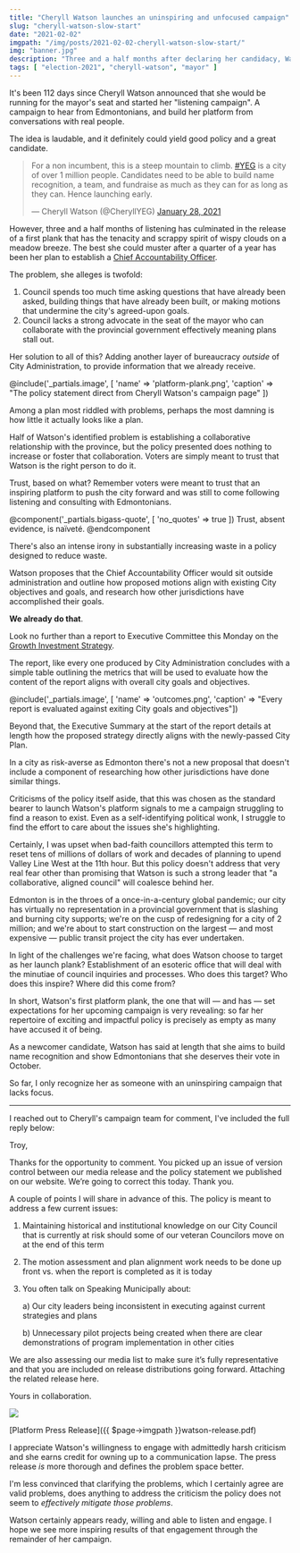 ```yaml
---
title: "Cheryll Watson launches an uninspiring and unfocused campaign"
slug: "cheryll-watson-slow-start"
date: "2021-02-02"
imgpath: "/img/posts/2021-02-02-cheryll-watson-slow-start/"
img: "banner.jpg"
description: "Three and a half months after declaring her candidacy, Watson underwhelms with the release of her first official platform plank"
tags: [ "election-2021", "cheryll-watson", "mayor" ]
---
```


It's been 112 days since Cheryll Watson announced that she would be running for the mayor's seat and started her "listening campaign".
A campaign to hear from Edmontonians, and build her platform from conversations with real people.

The idea is laudable, and it definitely could yield good policy and a great candidate.

<blockquote class="twitter-tweet"><p lang="en" dir="ltr">For a non incumbent, this is a steep mountain to climb. <a href="https://twitter.com/hashtag/YEG?src=hash&amp;ref_src=twsrc%5Etfw">#YEG</a> is a city of over 1 million people. Candidates need to be able to build name recognition, a team, and fundraise as much as they can for as long as they can. Hence launching early.</p>&mdash; Cheryll Watson (@CheryllYEG) <a href="https://twitter.com/CheryllYEG/status/1354625123735597056?ref_src=twsrc%5Etfw">January 28, 2021</a></blockquote> <script async src="https://platform.twitter.com/widgets.js" charset="utf-8"></script>

However, three and a half months of listening has culminated in the release of a first plank that has the tenacity and scrappy spirit
of wispy clouds on a meadow breeze. The best she could muster after a quarter of a year has been her plan to establish a [Chief Accountability Officer](https://www.cheryllwatson.ca/platform).

The problem, she alleges is twofold:

1. Council spends too much time asking questions that have already been asked, building things that have already been
   built, or making motions that undermine the city's agreed-upon goals.
2. Council lacks a strong advocate in the seat of the mayor who can collaborate with the provincial government effectively
   meaning plans stall out.
   
Her solution to all of this? Adding another layer of bureaucracy _outside_ of City Administration, to provide information
that we already receive.

@include('_partials.image', [ 'name' => 'platform-plank.png', 'caption' => "The policy statement direct from Cheryll Watson's campaign page" ])

Among a plan most riddled with problems, perhaps the most damning is how little it actually looks like a plan.

Half of Watson's identified problem is establishing a collaborative relationship with the province, but the policy presented
does nothing to increase or foster that collaboration. Voters are simply meant to trust that Watson is the right person to do it.

Trust, based on what? Remember voters were meant to trust that an inspiring platform to push the city forward and was still to come
following listening and consulting with Edmontonians.

@component('_partials.bigass-quote', [ 'no_quotes' => true ])
Trust, absent evidence, is naïveté.
@endcomponent

There's also an intense irony in substantially increasing waste in a policy designed to reduce waste.

Watson proposes that the Chief Accountability Officer would sit outside administration and outline how proposed motions 
align with existing City objectives and goals, and research how other jurisdictions have accomplished their goals.

**We already do that**.

Look no further than a report to Executive Committee this Monday on the [Growth Investment Strategy](https://pub-edmonton.escribemeetings.com/filestream.ashx?DocumentId=78474).

The report, like every one produced by City Administration concludes with a simple table outlining the metrics that will be
used to evaluate how the content of the report aligns with overall city goals and objectives.

@include('_partials.image', [ 'name' => 'outcomes.png', 'caption' => "Every report is evaluated against exiting City goals and objectives"])

Beyond that, the Executive Summary at the start of the report details at length how the proposed strategy directly aligns with
the newly-passed City Plan.

In a city as risk-averse as Edmonton there's not a new proposal that doesn't include a component of researching how other jurisdictions
have done similar things.

Criticisms of the policy itself aside, that this was chosen as the standard bearer to launch Watson's platform signals to me
a campaign struggling to find a reason to exist. Even as a self-identifying political wonk, I struggle to find the effort to care
about the issues she's highlighting.

Certainly, I was upset when bad-faith councillors attempted this term to reset tens of millions of dollars of work and decades
of planning to upend Valley Line West at the 11th hour. But this policy doesn't address that very real fear other than promising
that Watson is such a strong leader that "a collaborative, aligned council" will coalesce behind her.

Edmonton is in the throes of a once-in-a-century global pandemic; our city has virtually no representation in a provincial government that is
slashing and burning city supports; we're on the cusp of redesigning for a city of 2 million; and we're about to start construction
on the largest — and most expensive — public transit project the city has ever undertaken.

In light of the challenges we're facing, what does Watson choose to target as her launch plank? Establishment of an esoteric office that will
deal with the minutiae of council inquiries and processes. Who does this target? Who does this inspire? Where did this come from?

In short, Watson's first platform plank, the one that will — and has — set expectations for her upcoming campaign is very revealing: 
so far her repertoire of exciting and impactful policy is precisely as empty as many have accused it of being.

As a newcomer candidate, Watson has said at length that she aims to build name recognition and show Edmontonians
that she deserves their vote in October.

So far, I only recognize her as someone with an uninspiring campaign that lacks focus.

---

I reached out to Cheryll's campaign team for comment, I've included the full reply below:

<div class="mt-8 p-4 shadow-md border-1 border-grey-400 bg-grey-100 rounded-md" markdown="1">
Troy,

Thanks for the opportunity to comment. You picked up an issue of version control between our media release and the policy statement we published on our website. We’re going to correct this today. Thank you.

A couple of points I will share in advance of this.  The policy is meant to address a few current issues:

1. Maintaining historical and institutional knowledge on our City Council that is currently at risk should some of our veteran Councilors move on at the end of this term
2. The motion assessment and plan alignment work needs to be done up front vs. when the report is completed as it is today
3. You often talk on Speaking Municipally about:

    a) Our city leaders being inconsistent in executing against current strategies and plans
    
    b) Unnecessary pilot projects being created when there are clear demonstrations of program implementation in other cities
    
We are also assessing our media list to make sure it’s fully representative and that you are included on release distributions going forward. Attaching the related release here. 

Yours in collaboration.

<img class="ml-8" src="{{$page->imgpath}}cheryll-signature.png" />

[Platform Press Release]({{ $page->imgpath }}watson-release.pdf)

</div>

I appreciate Watson's willingness to engage with admittedly harsh criticism and she earns credit for owning up to a communication
lapse. The press release _is_ more thorough and defines the problem space better.

I'm less convinced that clarifying the problems, which I certainly agree are valid problems, does anything to address the
criticism the policy does not seem to _effectively mitigate those problems_.

Watson certainly appears ready, willing and able to listen and engage. I hope we see more inspiring results of that engagement through the
remainder of her campaign.
